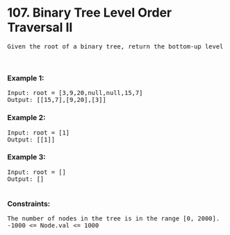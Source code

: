 # 107. Binary Tree Level Order Traversal II

<pre>Given the root of a binary tree, return the bottom-up level order traversal of its nodes' values. (i.e., from left to right, level by level from leaf to root).

 </pre>

### Example 1:


<pre>Input: root = [3,9,20,null,null,15,7]
Output: [[15,7],[9,20],[3]]</pre>

### Example 2:

<pre>Input: root = [1]
Output: [[1]]</pre>

### Example 3:

<pre>Input: root = []
Output: []
 </pre>

### Constraints:
<pre>
The number of nodes in the tree is in the range [0, 2000].
-1000 <= Node.val <= 1000</pre>
